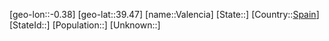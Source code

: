 ﻿---
location: [39.47,-0.38]
type: City
tags:
- geo/City


SpocWebEntityId: 35173
isDeleted: false
confidential: public

---
[geo-lon::-0.38]
[geo-lat::39.47]
[name::Valencia]
[State::]
[Country::[Spain](geo/Continent/Europe/Spain.md)]
[StateId::]
[Population::]
[Unknown::]

